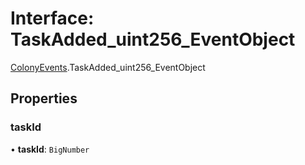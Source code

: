 # Interface: TaskAdded\_uint256\_EventObject

[ColonyEvents](../modules/ColonyEvents.md).TaskAdded_uint256_EventObject

## Properties

### taskId

• **taskId**: `BigNumber`
